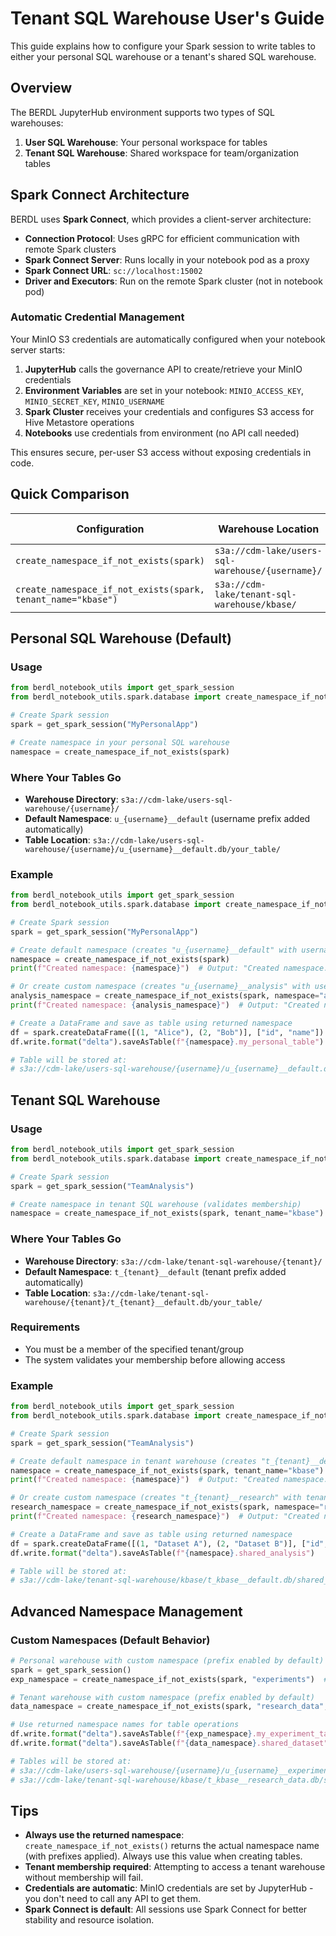 # Tenant SQL Warehouse User's Guide

This guide explains how to configure your Spark session to write tables to either your personal SQL warehouse or a tenant's shared SQL warehouse.

## Overview

The BERDL JupyterHub environment supports two types of SQL warehouses:

1. **User SQL Warehouse**: Your personal workspace for tables
2. **Tenant SQL Warehouse**: Shared workspace for team/organization tables

## Spark Connect Architecture

BERDL uses **Spark Connect**, which provides a client-server architecture:
- **Connection Protocol**: Uses gRPC for efficient communication with remote Spark clusters
- **Spark Connect Server**: Runs locally in your notebook pod as a proxy
- **Spark Connect URL**: `sc://localhost:15002`
- **Driver and Executors**: Run on the remote Spark cluster (not in notebook pod)

### Automatic Credential Management

Your MinIO S3 credentials are automatically configured when your notebook server starts:

1. **JupyterHub** calls the governance API to create/retrieve your MinIO credentials
2. **Environment Variables** are set in your notebook: `MINIO_ACCESS_KEY`, `MINIO_SECRET_KEY`, `MINIO_USERNAME`
3. **Spark Cluster** receives your credentials and configures S3 access for Hive Metastore operations
4. **Notebooks** use credentials from environment (no API call needed)

This ensures secure, per-user S3 access without exposing credentials in code.

## Quick Comparison

| Configuration | Warehouse Location | Tables Location | Default Namespace |
|--------------|-------------------|----------------|-------------------|
| `create_namespace_if_not_exists(spark)` | `s3a://cdm-lake/users-sql-warehouse/{username}/` | Personal workspace | `u_{username}__default` |
| `create_namespace_if_not_exists(spark, tenant_name="kbase")` | `s3a://cdm-lake/tenant-sql-warehouse/kbase/` | Tenant workspace | `t_kbase__default` |

## Personal SQL Warehouse (Default)

### Usage
```python
from berdl_notebook_utils import get_spark_session
from berdl_notebook_utils.spark.database import create_namespace_if_not_exists

# Create Spark session
spark = get_spark_session("MyPersonalApp")

# Create namespace in your personal SQL warehouse
namespace = create_namespace_if_not_exists(spark)
```

### Where Your Tables Go
- **Warehouse Directory**: `s3a://cdm-lake/users-sql-warehouse/{username}/`
- **Default Namespace**: `u_{username}__default` (username prefix added automatically)
- **Table Location**: `s3a://cdm-lake/users-sql-warehouse/{username}/u_{username}__default.db/your_table/`

### Example
```python
from berdl_notebook_utils import get_spark_session
from berdl_notebook_utils.spark.database import create_namespace_if_not_exists

# Create Spark session
spark = get_spark_session("MyPersonalApp")

# Create default namespace (creates "u_{username}__default" with username prefix)
namespace = create_namespace_if_not_exists(spark)
print(f"Created namespace: {namespace}")  # Output: "Created namespace: u_{username}__default"

# Or create custom namespace (creates "u_{username}__analysis" with username prefix)
analysis_namespace = create_namespace_if_not_exists(spark, namespace="analysis")
print(f"Created namespace: {analysis_namespace}")  # Output: "Created namespace: u_{username}__analysis"

# Create a DataFrame and save as table using returned namespace
df = spark.createDataFrame([(1, "Alice"), (2, "Bob")], ["id", "name"])
df.write.format("delta").saveAsTable(f"{namespace}.my_personal_table")

# Table will be stored at:
# s3a://cdm-lake/users-sql-warehouse/{username}/u_{username}__default.db/my_personal_table/
```

## Tenant SQL Warehouse

### Usage
```python
from berdl_notebook_utils import get_spark_session
from berdl_notebook_utils.spark.database import create_namespace_if_not_exists

# Create Spark session
spark = get_spark_session("TeamAnalysis")

# Create namespace in tenant SQL warehouse (validates membership)
namespace = create_namespace_if_not_exists(spark, tenant_name="kbase")
```

### Where Your Tables Go
- **Warehouse Directory**: `s3a://cdm-lake/tenant-sql-warehouse/{tenant}/`
- **Default Namespace**: `t_{tenant}__default` (tenant prefix added automatically)
- **Table Location**: `s3a://cdm-lake/tenant-sql-warehouse/{tenant}/t_{tenant}__default.db/your_table/`

### Requirements
- You must be a member of the specified tenant/group
- The system validates your membership before allowing access

### Example
```python
from berdl_notebook_utils import get_spark_session
from berdl_notebook_utils.spark.database import create_namespace_if_not_exists

# Create Spark session
spark = get_spark_session("TeamAnalysis")

# Create default namespace in tenant warehouse (creates "t_{tenant}__default" with tenant prefix)
namespace = create_namespace_if_not_exists(spark, tenant_name="kbase")
print(f"Created namespace: {namespace}")  # Output: "Created namespace: t_kbase__default"

# Or create custom namespace (creates "t_{tenant}__research" with tenant prefix)
research_namespace = create_namespace_if_not_exists(spark, namespace="research", tenant_name="kbase")
print(f"Created namespace: {research_namespace}")  # Output: "Created namespace: t_kbase__research"

# Create a DataFrame and save as table using returned namespace
df = spark.createDataFrame([(1, "Dataset A"), (2, "Dataset B")], ["id", "dataset"])
df.write.format("delta").saveAsTable(f"{namespace}.shared_analysis")

# Table will be stored at:
# s3a://cdm-lake/tenant-sql-warehouse/kbase/t_kbase__default.db/shared_analysis/
```

## Advanced Namespace Management

### Custom Namespaces (Default Behavior)
```python
# Personal warehouse with custom namespace (prefix enabled by default)
spark = get_spark_session()
exp_namespace = create_namespace_if_not_exists(spark, "experiments")  # Returns "u_{username}__experiments"

# Tenant warehouse with custom namespace (prefix enabled by default)
data_namespace = create_namespace_if_not_exists(spark, "research_data", tenant_name="kbase")  # Returns "t_kbase__research_data"

# Use returned namespace names for table operations
df.write.format("delta").saveAsTable(f"{exp_namespace}.my_experiment_table")
df.write.format("delta").saveAsTable(f"{data_namespace}.shared_dataset")

# Tables will be stored at:
# s3a://cdm-lake/users-sql-warehouse/{username}/u_{username}__experiments.db/my_experiment_table/
# s3a://cdm-lake/tenant-sql-warehouse/kbase/t_kbase__research_data.db/shared_dataset/
```

## Tips

- **Always use the returned namespace**: `create_namespace_if_not_exists()` returns the actual namespace name (with prefixes applied). Always use this value when creating tables.
- **Tenant membership required**: Attempting to access a tenant warehouse without membership will fail.
- **Credentials are automatic**: MinIO credentials are set by JupyterHub - you don't need to call any API to get them.
- **Spark Connect is default**: All sessions use Spark Connect for better stability and resource isolation.
